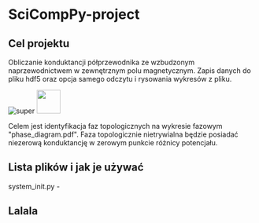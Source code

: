 # SciCompPy-project

## Cel projektu
Obliczanie konduktancji półprzewodnika ze wzbudzonym naprzewodnictwem w zewnętrznym polu magnetycznym. Zapis danych do pliku hdf5 oraz opcja samego odczytu i rysowania wykresów z pliku. 

![super](https://github.com/user-attachments/assets/3a04188e-6393-457e-ad12-0e1562246ac8)
<img src="https://github.com/user-attachments/assets/3a04188e-6393-457e-ad12-0e1562246ac8" width="48">

Celem jest identyfikacja faz topologicznych na wykresie fazowym "phase_diagram.pdf". Faza topologicznie nietrywialna będzie posiadać niezerową konduktancję w zerowym punkcie różnicy potencjału.

## Lista plików i jak je używać


system_init.py - 

## Lalala
